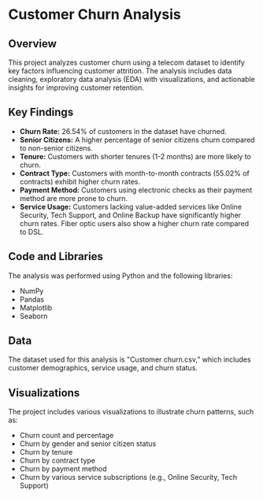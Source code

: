 # Customer Churn Analysis

## Overview

This project analyzes customer churn using a telecom dataset to identify key factors influencing customer attrition. The analysis includes data cleaning, exploratory data analysis (EDA) with visualizations, and actionable insights for improving customer retention.

## Key Findings

*   **Churn Rate:** 26.54% of customers in the dataset have churned.
*   **Senior Citizens:** A higher percentage of senior citizens churn compared to non-senior citizens.
*   **Tenure:** Customers with shorter tenures (1-2 months) are more likely to churn.
*   **Contract Type:** Customers with month-to-month contracts (55.02% of contracts) exhibit higher churn rates.
*   **Payment Method:** Customers using electronic checks as their payment method are more prone to churn.
*   **Service Usage:** Customers lacking value-added services like Online Security, Tech Support, and Online Backup have significantly higher churn rates. Fiber optic users also show a higher churn rate compared to DSL.

## Code and Libraries

The analysis was performed using Python and the following libraries:

*   NumPy
*   Pandas
*   Matplotlib
*   Seaborn

## Data

The dataset used for this analysis is "Customer churn.csv," which includes customer demographics, service usage, and churn status.

## Visualizations

The project includes various visualizations to illustrate churn patterns, such as:

*   Churn count and percentage
*   Churn by gender and senior citizen status
*   Churn by tenure
*   Churn by contract type
*   Churn by payment method
*   Churn by various service subscriptions (e.g., Online Security, Tech Support)


